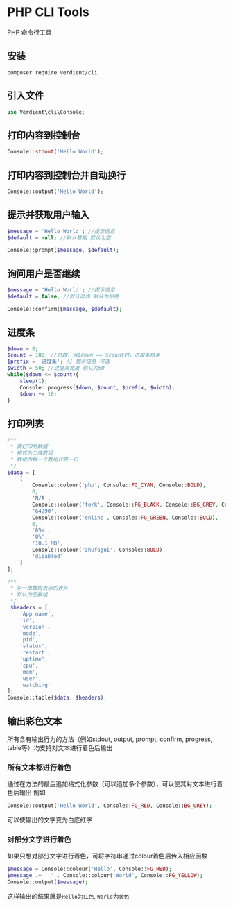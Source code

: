 # PHP CLI Tools
PHP 命令行工具

## 安装
```
composer require verdient/cli
```
## 引入文件
```php
use Verdient\cli\Console;
```
## 打印内容到控制台
```php
Console::stdout('Hello World');
```
## 打印内容到控制台并自动换行
```php
Console::output('Hello World');
```
## 提示并获取用户输入
```php
$message = 'Hello World'; //提示信息
$default = null; //默认答案 默认为空

Console::prompt($message, $default);
```
## 询问用户是否继续
```php
$message = 'Hello World'; //提示信息
$default = false; //默认动作 默认为拒绝

Console::confirm($message, $default);
```
## 进度条
```php
$down = 0;
$count = 100; //总数，当$down == $count时，进度条结束
$prefix = '进度条'; // 提示信息 可选
$width = 50; //进度条宽度 默认为50
while($down <= $count){
	sleep(1);
	Console::progress($down, $count, $prefix, $width);
	$down += 10;
}
```
## 打印列表
```php
/**
 * 要打印的数据
 * 格式为二维数组
 * 数组内每一个数组代表一行
 */
$data = [
	[
		Console::colour('php', Console::FG_CYAN, Console::BOLD),
		0,
		'N/A',
		Console::colour('fork', Console::FG_BLACK, Console::BG_GREY, Console::BOLD),
		'64990',
		Console::colour('online', Console::FG_GREEN, Console::BOLD),
		0,
		'65m',
		'0%',
		'10.1 MB',
		Console::colour('zhufagui', Console::BOLD),
		'disabled'
	]
];

/**
 * 以一维数组表示的表头
 * 默认为空数组
 */
 $headers = [
	'App name',
	'id',
	'version',
	'mode',
	'pid',
	'status',
	'restart',
	'uptime',
	'cpu',
	'mem',
	'user',
	'watching'
];
Console::table($data, $headers);
```
## 输出彩色文本
所有含有输出行为的方法（例如stdout, output, prompt, confirm, progress, table等）均支持对文本进行着色后输出

### 所有文本都进行着色
通过在方法的最后追加格式化参数（可以追加多个参数），可以使其对文本进行着色后输出
例如
```php
Console::output('Hello World', Console::FG_RED, Console::BG_GREY);
```
可以使输出的文字变为白底红字

### 对部分文字进行着色
如果只想对部分文字进行着色，可将字符串通过colour着色后传入相应函数
```php
$message = Console::colour('Hello', Console::FG_RED);
$message .= ' ' . Console::colour('World', Console::FG_YELLOW);
Console::output($message);
```
这样输出的结果就是`Hello`为`红色`, `World`为`黄色`